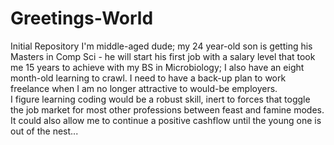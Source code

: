 # Greetings-World
Initial Repository
I'm middle-aged dude; my 24 year-old son is getting his Masters in Comp Sci - he will start his first job with a salary level that took me 15 years to achieve with my BS in Microbiology; 
I also have an eight month-old learning to crawl. 
I need to have a back-up plan to work freelance when I am no longer attractive to would-be employers.  
I figure learning coding would be a robust skill, inert to forces that toggle the job market for most other professions between feast and famine modes.
It could also allow me to continue a positive cashflow until the young one is out of the nest...
